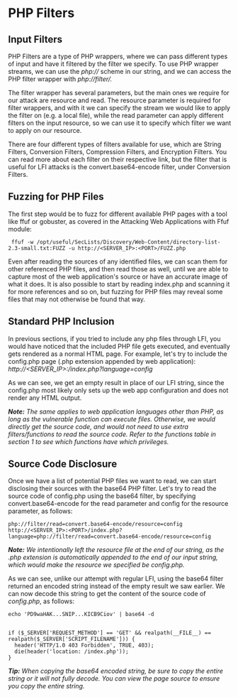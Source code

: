 # PHP Filters

## Input Filters

PHP Filters are a type of PHP wrappers, where we can pass different types of input and have it filtered by the filter we specify. To use PHP wrapper streams, we can use the *php://* scheme in our string, and we can access the PHP filter wrapper with *php://filter/.*

The filter wrapper has several parameters, but the main ones we require for our attack are resource and read. The resource parameter is required for filter wrappers, and with it we can specify the stream we would like to apply the filter on (e.g. a local file), while the read parameter can apply different filters on the input resource, so we can use it to specify which filter we want to apply on our resource.

There are four different types of filters available for use, which are String Filters, Conversion Filters, Compression Filters, and Encryption Filters. You can read more about each filter on their respective link, but the filter that is useful for LFI attacks is the convert.base64-encode filter, under Conversion Filters.

## Fuzzing for PHP Files

The first step would be to fuzz for different available PHP pages with a tool like ffuf or gobuster, as covered in the Attacking Web Applications with Ffuf module:

```
 ffuf -w /opt/useful/SecLists/Discovery/Web-Content/directory-list-2.3-small.txt:FUZZ -u http://<SERVER_IP>:<PORT>/FUZZ.php
```
Even after reading the sources of any identified files, we can scan them for other referenced PHP files, and then read those as well, until we are able to capture most of the web application's source or have an accurate image of what it does. It is also possible to start by reading index.php and scanning it for more references and so on, but fuzzing for PHP files may reveal some files that may not otherwise be found that way.

## Standard PHP Inclusion
In previous sections, if you tried to include any php files through LFI, you would have noticed that the included PHP file gets executed, and eventually gets rendered as a normal HTML page. For example, let's try to include the config.php page (.php extension appended by web application): *http://<SERVER_IP>:<PORT>/index.php?language=config*

As we can see, we get an empty result in place of our LFI string, since the config.php most likely only sets up the web app configuration and does not render any HTML output.


***Note:** The same applies to web application languages other than PHP, as long as the vulnerable function can execute files. Otherwise, we would directly get the source code, and would not need to use extra filters/functions to read the source code. Refer to the functions table in section 1 to see which functions have which privileges.*

## Source Code Disclosure

Once we have a list of potential PHP files we want to read, we can start disclosing their sources with the base64 PHP filter. Let's try to read the source code of config.php using the base64 filter, by specifying convert.base64-encode for the read parameter and config for the resource parameter, as follows:
```
php://filter/read=convert.base64-encode/resource=config 
http://<SERVER_IP>:<PORT>/index.php?language=php://filter/read=convert.base64-encode/resource=config
```
***Note:** We intentionally left the resource file at the end of our string, as the .php extension is automatically appended to the end of our input string, which would make the resource we specified be config.php.*

As we can see, unlike our attempt with regular LFI, using the base64 filter returned an encoded string instead of the empty result we saw earlier. We can now decode this string to get the content of the source code of *config.php*, as follows:

```
echo 'PD9waHAK...SNIP...KICB9Ciov' | base64 -d


if ($_SERVER['REQUEST_METHOD'] == 'GET' && realpath(__FILE__) == realpath($_SERVER['SCRIPT_FILENAME'])) {
  header('HTTP/1.0 403 Forbidden', TRUE, 403);
  die(header('location: /index.php'));
}

```

***Tip:** When copying the base64 encoded string, be sure to copy the entire string or it will not fully decode. You can view the page source to ensure you copy the entire string.*